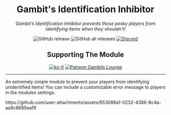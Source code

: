 <h1 style="text-align: center;">Gambit's Identification Inhibitor</h1>
<p style="text-align: center;"><i>Gambit&rsquo;s Identification Inhibitor prevents those pesky players from identifying items when they shouldn't!</i></p>
<p style="text-align: center;"><img src="https://img.shields.io/github/v/release/gambit07/gambitsIdentificationInhibitor?style=for-the-badge" alt="GitHub release" /> <img src="https://img.shields.io/github/downloads/gambit07/gambitsIdentificationInhibitor/total?style=for-the-badge" alt="GitHub all releases" /> <a href="https://discord.gg/n5ypzSRjn4" target="_blank" rel="nofollow noopener"><img src="https://dcbadge.limes.pink/api/server/BA7SQKqMpa" alt="Discord" /></a></p>
<h2 style="text-align: center;">Supporting The Module</h2>
<p style="text-align: center;"><a href="https://ko-fi.com/gambit07" target="_blank" rel="nofollow noopener"><img src="https://ko-fi.com/img/githubbutton_sm.svg" alt="ko-fi" /></a> <a href="https://www.patreon.com/GambitsLounge" target="_blank" rel="nofollow noopener"> <img src="https://img.shields.io/badge/Patreon-Gambits Lounge-F96854?style=for-the-badge&amp;logo=patreon" alt="Patreon Gambits Lounge" /> </a></p>
<hr />
<p>An extremely simple module to prevent your players from identifying unidentified items! You can include a customizable error message to players in the modules settings.</p>
<p>https://github.com/user-attachments/assets/653088a1-0232-4386-8c4a-aa9c8685eaf9</p>
